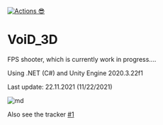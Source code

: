[![Actions 😎](https://github.com/anderlli0053/VoiD_3D/actions/workflows/main.yml/badge.svg?branch=main)](https://github.com/anderlli0053/VoiD_3D/actions/workflows/main.yml)



# VoiD_3D

FPS shooter, which is currently work in progress....



Using .NET (C#) and Unity Engine 2020.3.22f1

Last update: 22.11.2021 (11/22/2021)



![md](https://user-images.githubusercontent.com/22171451/142933066-8e4b497c-d206-438f-b457-40c364c1f009.PNG)



Also see the tracker [#1](/../../issues/1)
